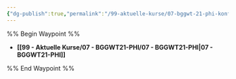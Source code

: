```yaml
---
{"dg-publish":true,"permalink":"/99-aktuelle-kurse/07-bggwt-21-phi-konfliktdatei-vom-5-4-2022-19-19-31/"}
---
```


%% Begin Waypoint %%
- **[[99 - Aktuelle Kurse/07 - BGGWT21-PHI/07 - BGGWT21-PHI|07 - BGGWT21-PHI]]**

%% End Waypoint %%
